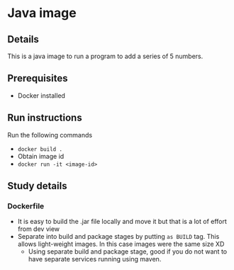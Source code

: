 # Java image

## Details
This is a java image to run a program to add a series of 5 numbers.

## Prerequisites 
- Docker installed

## Run instructions
Run the following commands
- `docker build .`
- Obtain image id
- `docker run -it <image-id>`

## Study details
### Dockerfile
- It is easy to build the .jar file locally and move it but that is a lot of effort from dev view
- Separate into build and package stages by putting `as BUILD` tag. This allows light-weight images. In this case images 
were the same size XD
  - Using separate build and package stage, good if you do not want to have separate services running using maven. 